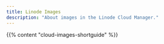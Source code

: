 ```yaml
---
title: Linode Images
description: "About images in the Linode Cloud Manager."
---
```


{{% content "cloud-images-shortguide" %}}
